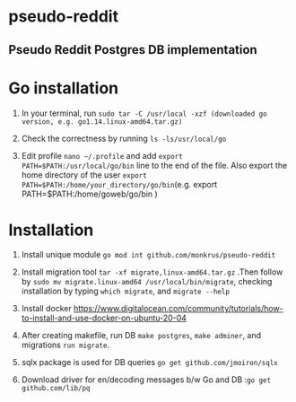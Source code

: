 # pseudo-reddit
## Pseudo Reddit Postgres DB implementation

# Go installation

1. In your terminal, run `sudo tar -C /usr/local -xzf (downloaded go version, e.g. go1.14.linux-amd64.tar.gz)`

2. Check the correctness by running `ls -ls/usr/local/go`

3. Edit profile `nano ~/.profile` and add `export PATH=$PATH:/usr/local/go/bin` line to the end of the file.
   Also export the home directory of the user `export PATH=$PATH:/home/your_directory/go/bin`(e.g. export PATH=$PATH:/home/goweb/go/bin )

# Installation

1. Install unique module `go mod int github.com/monkrus/pseudo-reddit`

2. Install migration tool `tar -xf migrate,linux-amd64.tar.gz` .Then follow by `sudo mv migrate.linux-amd64 /usr/local/bin/migrate`, 
   checking installation by typing `which migrate`, and `migrate --help`

3. Install docker https://www.digitalocean.com/community/tutorials/how-to-install-and-use-docker-on-ubuntu-20-04

4. After creating makefile, run DB `make postgres`, `make adminer`, and migrations `run migrate`.

5. sqlx package is used for DB queries `go get github.com/jmoiron/sqlx`

6. Download driver for en/decoding messages b/w Go and DB :`go get github.com/lib/pq`


